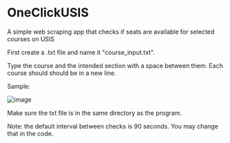 # OneClickUSIS
A simple web scraping app that checks if seats are available for selected courses on USIS

First create a .txt file and name it "course_input.txt".

Type the course and the intended section with a space between them. Each course should should be in a new line.

Sample:

![image](https://github.com/sajid-sarker/OneClickUSIS/assets/92164150/1257341d-bf65-4fab-8d03-f978c708f0ff)

Make sure the txt file is in the same directory as the program.

Note: the default interval between checks is 90 seconds. You may change that in the code.
